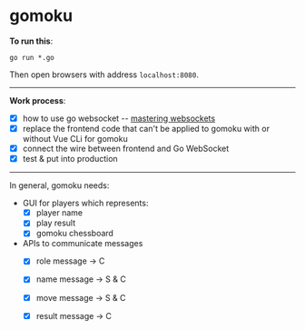 # gomoku

**To run this**:

```
go run *.go
```

Then open browsers with address `localhost:8080`.

---

**Work process**:

* [x] how to use go websocket -- [mastering websockets](https://programmingpercy.tech/blog/mastering-websockets-with-go/)
* [x] replace the frontend code that can't be applied to gomoku with or without Vue CLi for gomoku
* [x] connect the wire between frontend and Go WebSocket
* [x] test & put into production

---

In general, gomoku needs:
* GUI for players which represents:
    * [x] player name
    * [x] play result
    * [x] gomoku chessboard
* APIs to communicate messages
    * [x] role message -> C
    * [x] name message -> S & C
    * [x] move message -> S & C
    * [x] result message -> C

